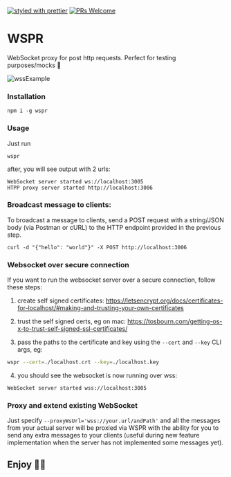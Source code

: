 [![styled with prettier](https://img.shields.io/badge/styled_with-prettier-ff69b4.svg)](https://github.com/prettier/prettier)
[![PRs Welcome](https://img.shields.io/badge/PRs-welcome-brightgreen.svg)](#)

# WSPR
WebSocket proxy for post http requests. Perfect for testing purposes/mocks 🚀

![wssExample](https://user-images.githubusercontent.com/2823336/88941927-814ad280-d281-11ea-8624-9637c13ee868.jpg)

### Installation

```
npm i -g wspr
```

### Usage

Just run
```
wspr
```

after, you will see output with 2 urls:
```
WebSocket server started ws://localhost:3005
HTPP proxy server started http://localhost:3006
```

### Broadcast message to clients: 
To broadcast a message to clients, send a POST request with a string/JSON body (via Postman or cURL) to the HTTP endpoint provided in the previous step.

```
curl -d "{"hello": "world"}" -X POST http://localhost:3006
```

### Websocket over secure connection

If you want to run the websocket server over a secure connection, follow these steps:

1. create self signed certificates: https://letsencrypt.org/docs/certificates-for-localhost/#making-and-trusting-your-own-certificates

2. trust the self signed certs, eg on mac: https://tosbourn.com/getting-os-x-to-trust-self-signed-ssl-certificates/

3. pass the paths to the certificate and key using the `--cert` and `--key` CLI args, eg: 

```bash
wspr --cert=./localhost.crt --key=./localhost.key
```

4. you should see the websocket is now running over wss:

```
WebSocket server started wss://localhost:3005
```
### Proxy and extend existing WebSocket

Just specify `--proxyWsUrl='wss://your.url/andPath'` and all the messages from your actual server will be proxied via WSPR with the ability for you to send any extra messages to your clients (useful during new feature implementation when the server has not implemented some messages yet).

## Enjoy 🚀🥤

